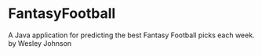 # FantasyFootball
A Java application for predicting the best Fantasy Football picks each week.
by Wesley Johnson